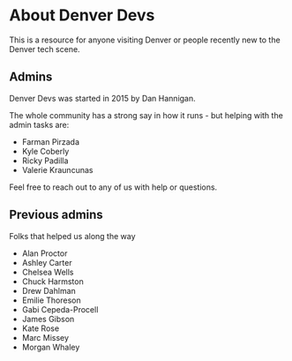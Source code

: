 # About Denver Devs

This is a resource for anyone visiting Denver or people recently new to the Denver tech scene.

## Admins
Denver Devs was started in 2015 by Dan Hannigan.

The whole community has a strong say in how it runs - but helping with the admin tasks are:

* Farman Pirzada
* Kyle Coberly
* Ricky Padilla
* Valerie Krauncunas

Feel free to reach out to any of us with help or questions.


## Previous admins
Folks that helped us along the way

* Alan Proctor
* Ashley Carter
* Chelsea Wells
* Chuck Harmston
* Drew Dahlman
* Emilie Thoreson
* Gabi Cepeda-Procell
* James Gibson
* Kate Rose
* Marc Missey
* Morgan Whaley
